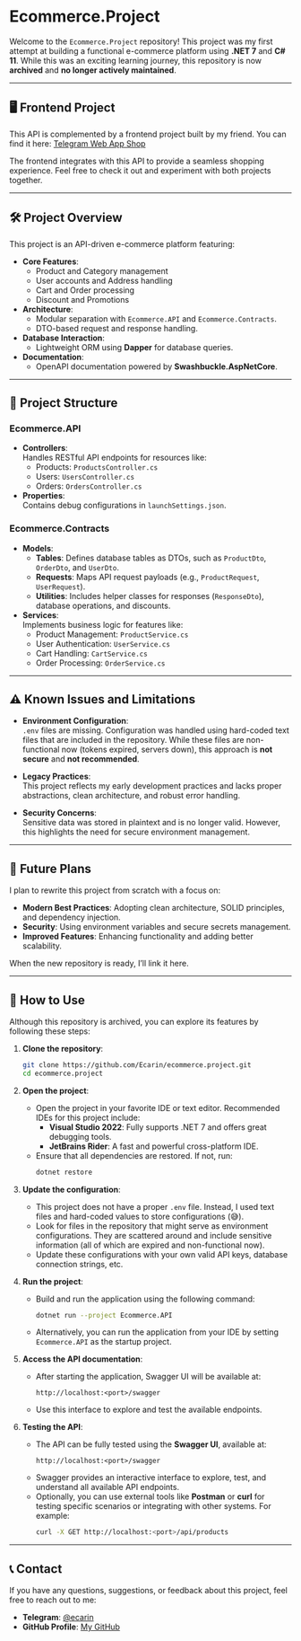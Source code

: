 # Ecommerce.Project

Welcome to the `Ecommerce.Project` repository! This project was my first attempt at building a functional e-commerce platform using **.NET 7** and **C# 11**. While this was an exciting learning journey, this repository is now **archived** and **no longer actively maintained**.

---

## 🖥️ Frontend Project

This API is complemented by a frontend project built by my friend. You can find it here:
[Telegram Web App Shop](https://github.com/mojtaba1180/telegram-web-app-shop)

The frontend integrates with this API to provide a seamless shopping experience. Feel free to check it out and experiment with both projects together.

---

## 🛠️ Project Overview

This project is an API-driven e-commerce platform featuring:
- **Core Features**: 
  - Product and Category management
  - User accounts and Address handling
  - Cart and Order processing
  - Discount and Promotions
- **Architecture**:
  - Modular separation with `Ecommerce.API` and `Ecommerce.Contracts`.
  - DTO-based request and response handling.
- **Database Interaction**:
  - Lightweight ORM using **Dapper** for database queries.
- **Documentation**:
  - OpenAPI documentation powered by **Swashbuckle.AspNetCore**.

---

## 📂 Project Structure

### **Ecommerce.API**
- **Controllers**:  
  Handles RESTful API endpoints for resources like:
  - Products: `ProductsController.cs`
  - Users: `UsersController.cs`
  - Orders: `OrdersController.cs`
- **Properties**:  
  Contains debug configurations in `launchSettings.json`.

### **Ecommerce.Contracts**
- **Models**:
  - **Tables**: Defines database tables as DTOs, such as `ProductDto`, `OrderDto`, and `UserDto`.
  - **Requests**: Maps API request payloads (e.g., `ProductRequest`, `UserRequest`).
  - **Utilities**: Includes helper classes for responses (`ResponseDto`), database operations, and discounts.
- **Services**:  
  Implements business logic for features like:
  - Product Management: `ProductService.cs`
  - User Authentication: `UserService.cs`
  - Cart Handling: `CartService.cs`
  - Order Processing: `OrderService.cs`

---

## ⚠️ Known Issues and Limitations

- **Environment Configuration**:  
  `.env` files are missing. Configuration was handled using hard-coded text files that are included in the repository. While these files are non-functional now (tokens expired, servers down), this approach is **not secure** and **not recommended**.
  
- **Legacy Practices**:  
  This project reflects my early development practices and lacks proper abstractions, clean architecture, and robust error handling.

- **Security Concerns**:  
  Sensitive data was stored in plaintext and is no longer valid. However, this highlights the need for secure environment management.

---

## 🚀 Future Plans

I plan to rewrite this project from scratch with a focus on:
- **Modern Best Practices**: Adopting clean architecture, SOLID principles, and dependency injection.
- **Security**: Using environment variables and secure secrets management.
- **Improved Features**: Enhancing functionality and adding better scalability.

When the new repository is ready, I’ll link it here.

---

## 📝 How to Use

Although this repository is archived, you can explore its features by following these steps:

1. **Clone the repository**:
   ```bash
   git clone https://github.com/Ecarin/ecommerce.project.git
   cd ecommerce.project
   ```
2. **Open the project**:
   - Open the project in your favorite IDE or text editor. Recommended IDEs for this project include:
     - **Visual Studio 2022**: Fully supports .NET 7 and offers great debugging tools.
     - **JetBrains Rider**: A fast and powerful cross-platform IDE.
   - Ensure that all dependencies are restored. If not, run:
     ```bash
     dotnet restore
     ```

3. **Update the configuration**:
   - This project does not have a proper `.env` file. Instead, I used text files and hard-coded values to store configurations (😅). 
   - Look for files in the repository that might serve as environment configurations. They are scattered around and include sensitive information (all of which are expired and non-functional now).  
   - Update these configurations with your own valid API keys, database connection strings, etc.

4. **Run the project**:
   - Build and run the application using the following command:
     ```bash
     dotnet run --project Ecommerce.API
     ```
   - Alternatively, you can run the application from your IDE by setting `Ecommerce.API` as the startup project.

5. **Access the API documentation**:
   - After starting the application, Swagger UI will be available at:
     ```
     http://localhost:<port>/swagger
     ```
   - Use this interface to explore and test the available endpoints.

6. **Testing the API**:
   - The API can be fully tested using the **Swagger UI**, available at:
     ```
     http://localhost:<port>/swagger
     ```
   - Swagger provides an interactive interface to explore, test, and understand all available API endpoints.
   - Optionally, you can use external tools like **Postman** or **curl** for testing specific scenarios or integrating with other systems. For example:
     ```bash
     curl -X GET http://localhost:<port>/api/products
     ```


---

## 📞 Contact

If you have any questions, suggestions, or feedback about this project, feel free to reach out to me:

- **Telegram**: [@ecarin](https://t.me/ecarin)  
- **GitHub Profile**: [My GitHub](https://github.com/Ecarin)  
